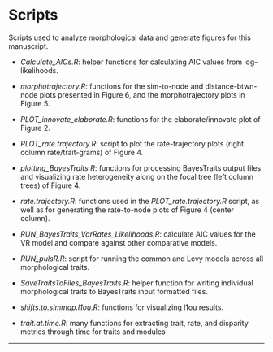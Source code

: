 # Scripts

Scripts used to analyze morphological data and generate figures for this manuscript. 

+ *Calculate_AICs.R*: helper functions for calculating AIC values from log-likelihoods.

+ *morphotrajectory.R*: functions for the sim-to-node and distance-btwn-node plots presented in Figure 6, and the morphotrajectory plots in Figure 5.

+ *PLOT_innovate_elaborate.R*: functions for the elaborate/innovate plot of Figure 2. 

+ *PLOT_rate.trajectory.R*: script to plot the rate-trajectory plots (right column rate/trait-grams) of Figure 4. 

+ *plotting_BayesTraits.R*: functions for processing BayesTraits output files and visualizing rate heterogeneity along on the focal tree (left column trees) of Figure 4. 

+ *rate.trajectory.R*: functions used in the *PLOT_rate.trajectory.R* script, as well as for generating the rate-to-node plots of Figure 4 (center column).

+ *RUN_BayesTraits_VarRates_Likelihoods.R*: calculate AIC values for the VR model and compare against other comparative models. 

+ *RUN_pulsR.R*: script for running the common and Levy models across all morphological traits.

+ *SaveTraitsToFiles_BayesTraits.R*: helper function for writing individual morphological traits to BayesTraits input formatted files.

+ *shifts.to.simmap.l1ou.R*: functions for visualizing l1ou results.

+ *trait.at.time.R*: many functions for extracting trait, rate, and disparity metrics through time for traits and modules


___

